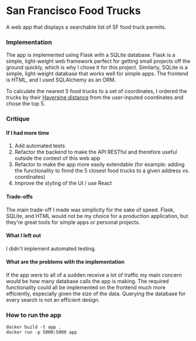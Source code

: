 # San Francisco Food Trucks

A web app that displays a searchable list of SF food truck permits.

### Implementation

The app is implemented using Flask with a SQLite database. Flask is a simple, light-weight web framework perfect for getting small projects off the ground quickly, which is why I chose it for this project. Similarly, SQLite is a simple, light-weight database that works well for simple apps. The frontend is HTML, and I used SQLAlchemy as an ORM.

To calculate the nearest 5 food trucks to a set of coordinates, I ordered the trucks by their [Haversine distance](https://en.wikipedia.org/wiki/Haversine_formula) from the user-inputed coordinates and chose the top 5.

### Critique

#### If I had more time
1) Add automated tests
2) Refactor the backend to make the API RESTful and therefore useful outside the context of this web app
3) Refactor to make the app more easily extendable (for example: adding the functionality to finnd the 5 closest food trucks to a given address vs. coordinates)
4) Improve the styling of the UI / use React

#### Trade-offs
The main trade-off I made was simplicity for the sake of speed. Flask, SQLite, and HTML would not be my choice for a production application, but they're great tools for simple apps or personal projects.

#### What I left out
I didn't implement automated testing.

#### What are the problems with the implementation
If the app were to all of a sudden receive a lot of traffic my main concern would be how many database calls the app is making. The required functionality could all be implemented on the frontend much more efficiently, especially given the size of the data. Querying the database for every search is not an efficient design.

### How to run the app

```
docker build -t app .
docker run -p 5000:5000 app
```
